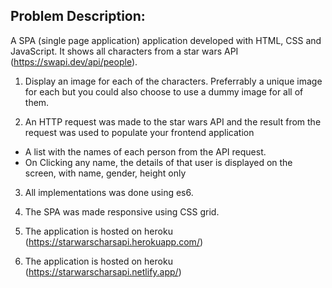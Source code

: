 ## Problem Description:

A SPA (single page application) application developed with HTML, CSS and JavaScript. It shows all characters from a star wars API (https://swapi.dev/api/people).

1. Display an image for each of the characters. Preferrably a unique image for each but you could also choose to use a dummy image for all of them.

2. An HTTP request was made to the star wars API and the result from the request was used to populate your frontend application

- A list with the names of each person from the API request.
- On Clicking any name, the details of that user is displayed on the screen, with name, gender, height only

3. All implementations was done using es6.

4. The SPA was made responsive using CSS grid.

5. The application is hosted on heroku (https://starwarscharsapi.herokuapp.com/)

6. The application is hosted on heroku (https://starwarscharsapi.netlify.app/)



